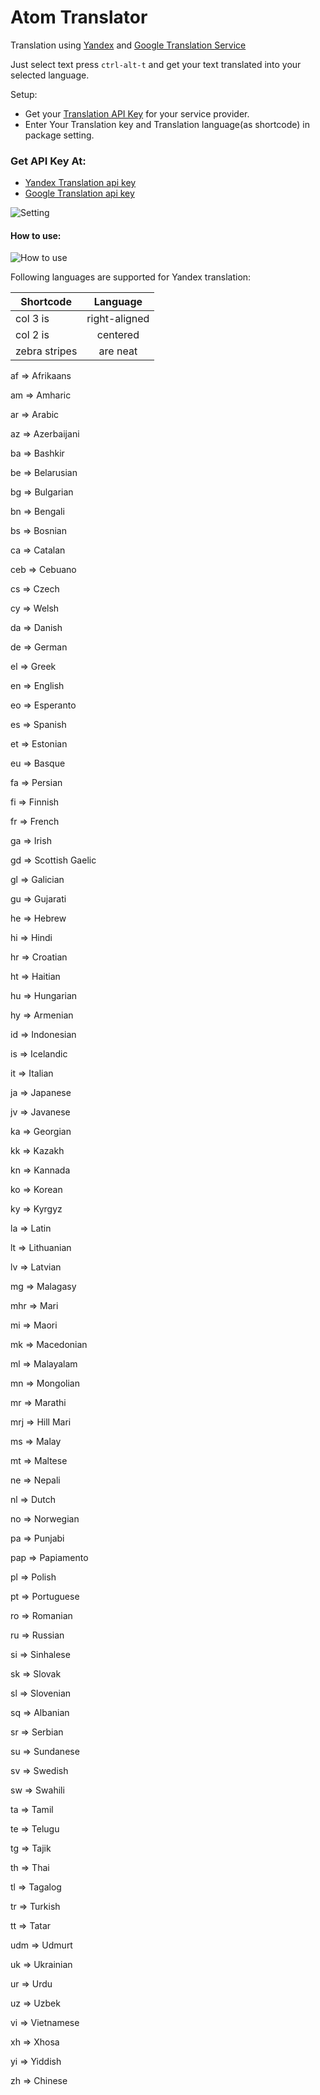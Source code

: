 # Atom Translator

Translation using [Yandex](https://translate.yandex.com/) and [Google Translation Service](https://cloud.google.com/translate/docs/)

Just select text press `ctrl-alt-t` and get your text translated into your selected language.

Setup:
* Get your [Translation API Key](#api-key) for your service provider.
* Enter Your Translation key and Translation language(as shortcode) in package setting.

### <a name="api-key"></a> Get API Key At:
* [Yandex Translation api key](https://tech.yandex.com/keys/get/?service=trnsl)
* [Google Translation api key](https://console.cloud.google.com/apis/credentials)

![Setting](http://i.imgur.com/WS2VMKq.png)

#### How to use:
![How to use](http://i.imgur.com/QqRPyP7.gif)

Following languages are supported for Yandex translation:

| Shortcode     | Language      |
| ------------- |:-------------:|
| col 3 is      | right-aligned |
| col 2 is      | centered      |
| zebra stripes | are neat      |

af => Afrikaans

am => Amharic

ar => Arabic

az => Azerbaijani

ba => Bashkir

be => Belarusian

bg => Bulgarian

bn => Bengali

bs => Bosnian

ca => Catalan

ceb => Cebuano

cs => Czech

cy => Welsh

da => Danish

de => German

el => Greek

en => English

eo => Esperanto

es => Spanish

et => Estonian

eu => Basque

fa => Persian

fi => Finnish

fr => French

ga => Irish

gd => Scottish Gaelic

gl => Galician

gu => Gujarati

he => Hebrew

hi => Hindi

hr => Croatian

ht => Haitian

hu => Hungarian

hy => Armenian

id => Indonesian

is => Icelandic

it => Italian

ja => Japanese

jv => Javanese

ka => Georgian

kk => Kazakh

kn => Kannada

ko => Korean

ky => Kyrgyz

la => Latin

lt => Lithuanian

lv => Latvian

mg => Malagasy

mhr => Mari

mi => Maori

mk => Macedonian

ml => Malayalam

mn => Mongolian

mr => Marathi

mrj => Hill Mari

ms => Malay

mt => Maltese

ne => Nepali

nl => Dutch

no => Norwegian

pa => Punjabi

pap => Papiamento

pl => Polish

pt => Portuguese

ro => Romanian

ru => Russian

si => Sinhalese

sk => Slovak

sl => Slovenian

sq => Albanian

sr => Serbian

su => Sundanese

sv => Swedish

sw => Swahili

ta => Tamil

te => Telugu

tg => Tajik

th => Thai

tl => Tagalog

tr => Turkish

tt => Tatar

udm => Udmurt

uk => Ukrainian

ur => Urdu

uz => Uzbek

vi => Vietnamese

xh => Xhosa

yi => Yiddish

zh => Chinese
